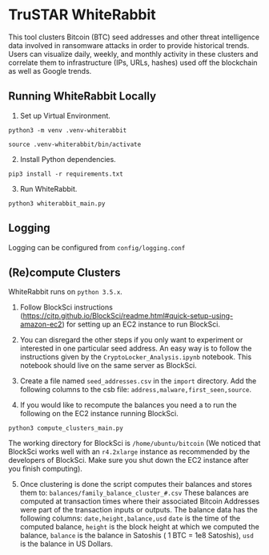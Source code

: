 # TruSTAR WhiteRabbit
This tool clusters Bitcoin (BTC) seed addresses and other threat intelligence data involved in ransomware
attacks in order to provide historical trends. Users can visualize daily, weekly, and monthly activity in these
clusters and correlate them to infrastructure (IPs, URLs, hashes) used off the blockchain as well as Google
trends.

## Running WhiteRabbit Locally

1. Set up Virtual Environment.

`python3 -m venv .venv-whiterabbit`

`source .venv-whiterabbit/bin/activate`

2. Install Python dependencies.

`pip3 install -r requirements.txt`

3. Run WhiteRabbit.

`python3 whiterabbit_main.py`

## Logging

Logging can be configured from `config/logging.conf`

## (Re)compute Clusters

WhiteRabbit runs on `python 3.5.x`.

1. Follow BlockSci instructions (https://citp.github.io/BlockSci/readme.html#quick-setup-using-amazon-ec2) 
for setting up an EC2 instance to run BlockSci. 

2. You can disregard the other steps if you only want to experiment or interested in 
one particular seed address. An easy way is to follow the instructions given by 
the `CryptoLocker_Analysis.ipynb` notebook. This notebook should live on the same server as BlockSci. 

3. Create a file named `seed_addresses.csv` in the `import` directory. Add the following columns to the 
csb file: `address,malware,first_seen,source`.  

4. If you would like to recompute the balances you need a to run the following on the EC2 instance 
running BlockSci. 

`python3 compute_clusters_main.py` 

The working directory for BlockSci is `/home/ubuntu/bitcoin` (We noticed that BlockSci works well with 
an `r4.2xlarge` instance as recommended by the developers of BlockSci. Make sure you shut down 
the EC2 instance after you finish computing).

5. Once clustering is done the script computes their balances and stores them to:
`balances/family_balance_cluster_#.csv`
These balances are computed at transaction times where their associated Bitcoin Addresses were part 
of the transaction inputs or outputs. The balance data has the following columns:
`date,height,balance,usd`
`date` is the time of the computed balance, `height` is the block height at which we computed
the balance, `balance` is the balance in Satoshis ( 1 BTC = 1e8 Satoshis), `usd` is the balance
in US Dollars. 

